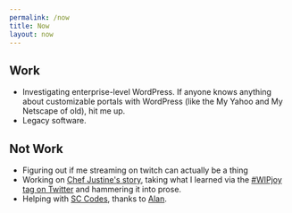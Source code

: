 ```yaml
---
permalink: /now
title: Now 
layout: now
---
```


## Work ##

- Investigating enterprise-level WordPress. If anyone knows anything about customizable 
  portals with WordPress (like the My Yahoo and My Netscape of old), hit me up.
- Legacy software.

## Not Work ##

- Figuring out if me streaming on twitch can actually be a thing
- Working on [Chef Justine's story][chef], taking what I learned via
  the [#WIPjoy tag on Twitter][wipjoy] and hammering it into prose.
- Helping with [SC Codes][sccodes], thanks to [Alan][alan].

[chef]: http://plotholefragments.tumblr.com/post/144838233631/100fragmentsmakeonehole-day-35
[wipjoy]: https://twitter.com/oddEvan/timelines/816021313965932544
[sccodes]: https://sccodes.org
[alan]: https://twitter.com/commondream
